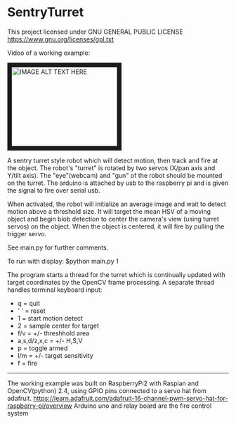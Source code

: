 # SentryTurret

This project licensed under GNU GENERAL PUBLIC LICENSE
https://www.gnu.org/licenses/gpl.txt

Video of a working example: 

<a href="http://www.youtube.com/watch?v=bgmDVvE1pLw
" target="_blank"><img src="http://img.youtube.com/vi/bgmDVvE1pLw/0.jpg" 
alt="IMAGE ALT TEXT HERE" width="240" height="180" border="10" /></a>

A sentry turret style robot which will detect motion, then track and fire at the object. The robot's "turret" is rotated by two servos (X/pan axis and Y/tilt axis). The "eye"(webcam) and "gun" of the robot should be mounted on the turret. The arduino is attached by usb to the raspberry pi and is given the signal to fire over serial usb.


When activated, the robot will initialize an average image and wait to detect motion above a threshold size. It will target the mean HSV of a moving object and begin blob detection to center the camera's view (using turret servos) on the object. When the object is centered, it will fire by pulling the trigger servo. 

See main.py for further comments.

To run with display: $python main.py 1

The program starts a thread for the turret which is continually updated with target coordinates by the OpenCV frame processing. A separate thread handles terminal keyboard input:

- q = quit
- ' ' = reset
- 1 = start motion detect
- 2 = sample center for target
- f/v = +/- threshhold area
- a,s,d/z,x,c = +/- H,S,V
- p = toggle armed
- l/m = +/- target sensitivity
- f = fire

---

The working example was built on RaspberryPi2 with Raspian and OpenCV(python) 2.4, using GPIO pins connected to a servo hat from adafruit. https://learn.adafruit.com/adafruit-16-channel-pwm-servo-hat-for-raspberry-pi/overview
Arduino uno and relay board are the fire control system
